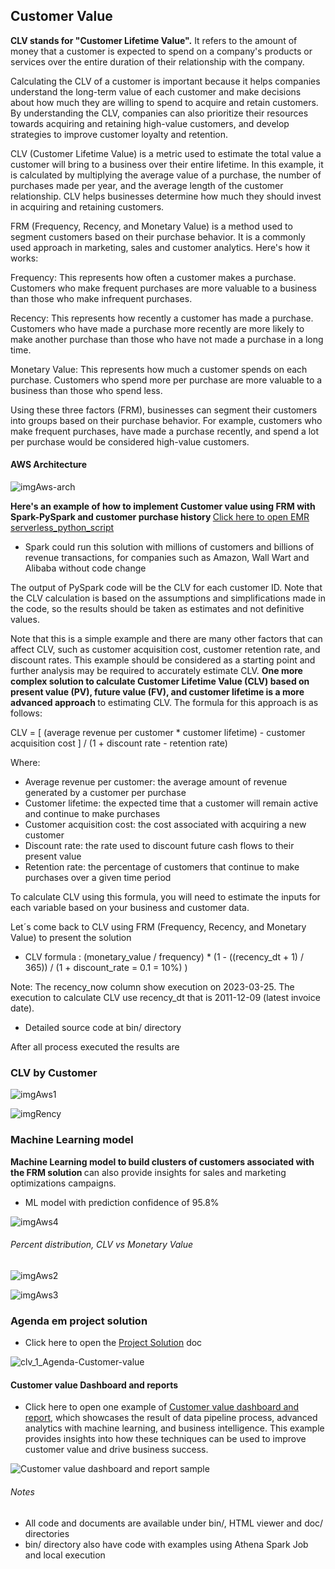 ## Customer Value

<b> CLV stands for "Customer Lifetime Value".</b> It refers to the amount of money that a customer is expected to spend on a company's products or services over the entire duration of their relationship with the company.

Calculating the CLV of a customer is important because it helps companies understand the long-term value of each customer and make decisions about how much they are willing to spend to acquire and retain customers. By understanding the CLV, companies can also prioritize their resources towards acquiring and retaining high-value customers, and develop strategies to improve customer loyalty and retention.

CLV (Customer Lifetime Value) is a metric used to estimate the total value a customer will bring to a business over their entire lifetime. In this example, it is calculated by multiplying the average value of a purchase, the number of purchases made per year, and the average length of the customer relationship. CLV helps businesses determine how much they should invest in acquiring and retaining customers.

FRM (Frequency, Recency, and Monetary Value) is a method used to segment customers based on their purchase behavior. It is a commonly used approach in marketing, sales and customer analytics. Here's how it works:

Frequency: This represents how often a customer makes a purchase. Customers who make frequent purchases are more valuable to a business than those who make infrequent purchases.

Recency: This represents how recently a customer has made a purchase. Customers who have made a purchase more recently are more likely to make another purchase than those who have not made a purchase in a long time.

Monetary Value: This represents how much a customer spends on each purchase. Customers who spend more per purchase are more valuable to a business than those who spend less.

Using these three factors (FRM), businesses can segment their customers into groups based on their purchase behavior. For example, customers who make frequent purchases, have made a purchase recently, and spend a lot per purchase would be considered high-value customers.

#### AWS Architecture
![imgAws-arch](./img/aws-services.png)

<b> Here's an example of how to implement Customer value using FRM with Spark-PySpark and customer purchase history </b> 
[Click here to open EMR serverless_python_script](./bin/emr_serverless_execution_customer_value_v2.py)

- Spark could run this solution with millions of customers and billions of revenue transactions, for companies such as Amazon, Wall Wart and Alibaba without code change

The output of PySpark code will be the CLV for each customer ID. Note that the CLV calculation is based on the assumptions and simplifications made in the code, so the results should be taken as estimates and not definitive values.

Note that this is a simple example and there are many other factors that can affect CLV, such as customer acquisition cost, customer retention rate, and discount rates. This example should be considered as a starting point and further analysis may be required to accurately estimate CLV. <b> One more complex solution to calculate Customer Lifetime Value (CLV) based on present value (PV), future value (FV), and customer lifetime is a more advanced approach </b> to estimating CLV. The formula for this approach is as follows:

CLV = [ (average revenue per customer * customer lifetime) - customer acquisition cost ] / (1 + discount rate - retention rate)

Where:

- Average revenue per customer: the average amount of revenue generated by a customer per purchase
- Customer lifetime: the expected time that a customer will remain active and continue to make purchases
- Customer acquisition cost: the cost associated with acquiring a new customer
- Discount rate: the rate used to discount future cash flows to their present value
- Retention rate: the percentage of customers that continue to make purchases over a given time period

To calculate CLV using this formula, you will need to estimate the inputs for each variable based on your business and customer data. 

Let´s come back to CLV using FRM (Frequency, Recency, and Monetary Value) to present the solution

- CLV formula : (monetary_value / frequency) * (1 - ((recency_dt + 1) / 365)) / (1 + discount_rate = 0.1 = 10%) )

Note: The recency_now column show execution on 2023-03-25. The execution to calculate CLV use recency_dt that is 2011-12-09 (latest invoice date). 
- Detailed source code at bin/ directory

After all process executed the results are

### CLV by Customer


![imgAws1](./img/Sample_CLV-img.png)

![imgRency](./img/Recency-comment-img.png)

### Machine Learning model
<b> Machine Learning model to build clusters of customers associated with the FRM solution </b> can also provide insights for sales and marketing optimizations campaigns. 
- ML model with prediction confidence of 95.8%


![imgAws4](./img/ML_Cluster_Model-img.png)

###### Percent distribution, CLV vs Monetary Value

![imgAws2](./img/Percent-distribution-AVG-img.png)


![imgAws3](./img/CLV_MV-img.png)


### Agenda em project solution
- Click here to open the [Project Solution](./doc/Customer_value_demo_AWS_architecture__project_solution.pdf) doc

![clv_1_Agenda-Customer-value](./img/clv_1_Agenda-Customer-value.png)

#### Customer value Dashboard and reports

- Click here to open one example of [Customer value dashboard and report](./doc/Customer_value_demo_Dashboard_and_Report.pdf), which showcases the result of data pipeline process, advanced analytics with machine learning, and business intelligence. This example provides insights into how these techniques can be used to improve customer value and drive business success.

![Customer value dashboard and report sample](./img/Customer-value-Dashboard-and-repport.png)

###### Notes
- All code and documents are available under bin/, HTML viewer and doc/ directories 
- bin/ directory also have code with examples using Athena Spark Job and local execution
